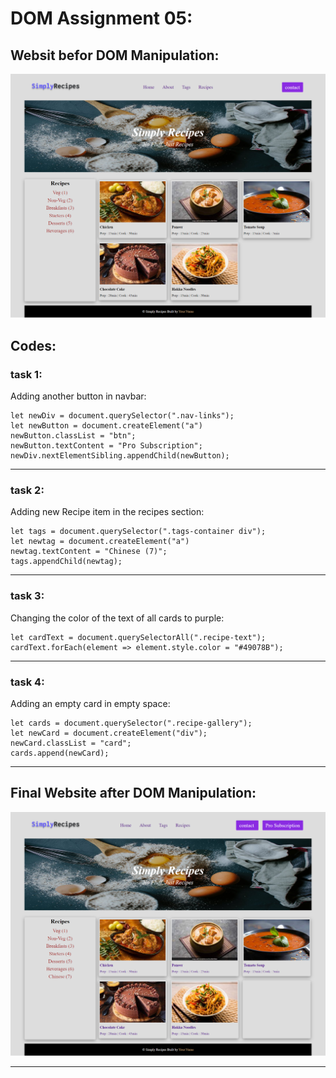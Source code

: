# DOM Assignment 05:

## Websit befor DOM Manipulation:

![original website](./OriginalWebsite.png)

## Codes:

### task 1:

Adding another button in navbar:

    let newDiv = document.querySelector(".nav-links");
    let newButton = document.createElement("a")
    newButton.classList = "btn";
    newButton.textContent = "Pro Subscription";
    newDiv.nextElementSibling.appendChild(newButton);

---

### task 2:

Adding new Recipe item in the recipes section:

    let tags = document.querySelector(".tags-container div");
    let newtag = document.createElement("a")
    newtag.textContent = "Chinese (7)";
    tags.appendChild(newtag);

---

### task 3:

Changing the color of the text of all cards to purple:

    let cardText = document.querySelectorAll(".recipe-text");
    cardText.forEach(element => element.style.color = "#49078B");

---

### task 4:

Adding an empty card in empty space:

    let cards = document.querySelector(".recipe-gallery");
    let newCard = document.createElement("div");
    newCard.classList = "card";
    cards.append(newCard);

---

## Final Website after DOM Manipulation:

![output](./taskOutput.png)

---

